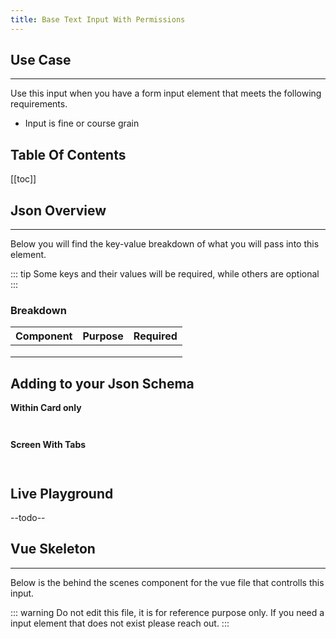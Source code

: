 ```yaml
---
title: Base Text Input With Permissions
---
```


## Use Case
---

Use this input when you have a form input element that meets the following requirements.

- Input is fine or course grain



## Table Of Contents

[[toc]]

## Json Overview
---

Below you will find the key-value breakdown of what you will pass into this element.

::: tip
Some keys and their values will be required, while others are optional
:::

### Breakdown

| Component | Purpose | Required |
|:-----|:----------:|:-----------|
|  | | |
|  || |
|  |  | | 



## Adding to your Json Schema

**Within Card only**

```json



```


**Screen With Tabs**

```json



```


## Live Playground

--todo--






## Vue Skeleton
---

Below is the behind the scenes component for the vue file that controlls this input.

::: warning
Do not edit this file, it is for reference purpose only. If you need a input element that does not exist please reach out.
:::








 